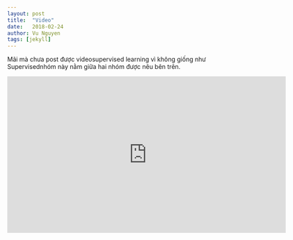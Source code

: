 ```yaml
---
layout: post
title:  "Video"
date:   2018-02-24
author: Vu Nguyen
tags: [jekyll]
---
```

Mãi mà chưa post được videosupervised learning vì không giống như Supervisednhóm này nằm giữa hai nhóm được nêu bên trên. 

<iframe src="https://www.youtube.com/watch?v=vtRCbzVrMF8"   
width="640" height="360" frameborder="0" ></iframe>
